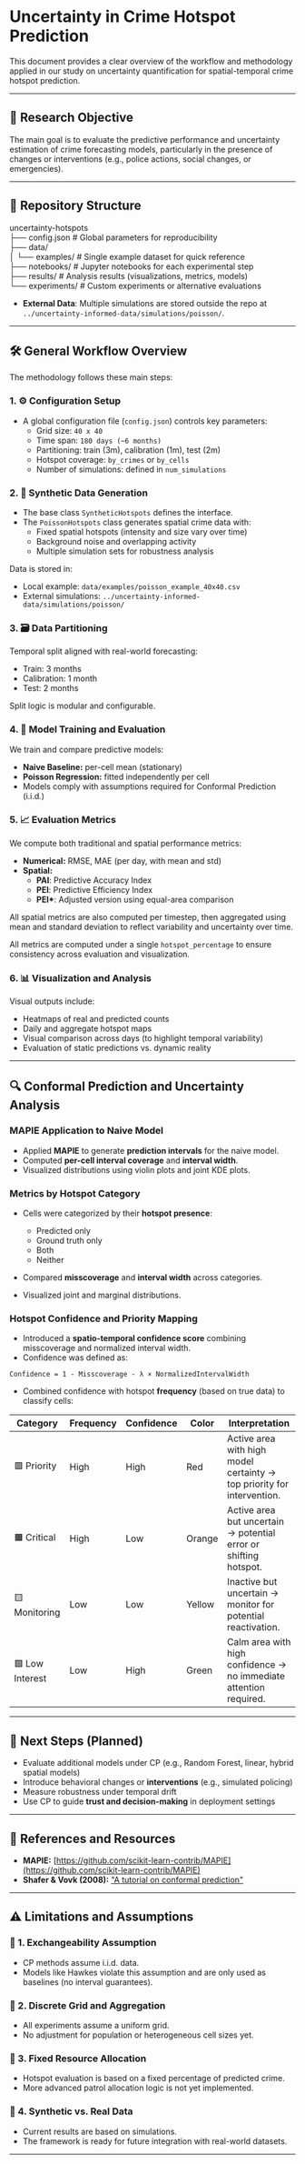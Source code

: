 # Uncertainty in Crime Hotspot Prediction

This document provides a clear overview of the workflow and methodology applied in our study on uncertainty quantification for spatial-temporal crime hotspot prediction.

---

## 🚩 Research Objective

The main goal is to evaluate the predictive performance and uncertainty estimation of crime forecasting models, particularly in the presence of changes or interventions (e.g., police actions, social changes, or emergencies).

---

## 📂 Repository Structure

uncertainty-hotspots  
├── config.json  # Global parameters for reproducibility  
├── data/  
│   └── examples/  # Single example dataset for quick reference  
├── notebooks/  # Jupyter notebooks for each experimental step  
├── results/  # Analysis results (visualizations, metrics, models)  
└── experiments/  # Custom experiments or alternative evaluations

- **External Data**: Multiple simulations are stored outside the repo at `../uncertainty-informed-data/simulations/poisson/`.

---

## 🛠️ General Workflow Overview

The methodology follows these main steps:

### 1. ⚙️ Configuration Setup

- A global configuration file (`config.json`) controls key parameters:
  - Grid size: `40 x 40`
  - Time span: `180 days (~6 months)`
  - Partitioning: train (3m), calibration (1m), test (2m)
  - Hotspot coverage: `by_crimes` or `by_cells`
  - Number of simulations: defined in `num_simulations`

### 2. 📌 Synthetic Data Generation

- The base class `SyntheticHotspots` defines the interface.
- The `PoissonHotspots` class generates spatial crime data with:
  - Fixed spatial hotspots (intensity and size vary over time)
  - Background noise and overlapping activity
  - Multiple simulation sets for robustness analysis

Data is stored in:

- Local example: `data/examples/poisson_example_40x40.csv`
- External simulations: `../uncertainty-informed-data/simulations/poisson/`

### 3. 🗃️ Data Partitioning

Temporal split aligned with real-world forecasting:

- Train: 3 months
- Calibration: 1 month
- Test: 2 months

Split logic is modular and configurable.

### 4. 📐 Model Training and Evaluation

We train and compare predictive models:

- **Naive Baseline:** per-cell mean (stationary)
- **Poisson Regression:** fitted independently per cell
- Models comply with assumptions required for Conformal Prediction (i.i.d.)

### 5. 📈 Evaluation Metrics

We compute both traditional and spatial performance metrics:

- **Numerical:** RMSE, MAE (per day, with mean and std)
- **Spatial:**
  - **PAI**: Predictive Accuracy Index
  - **PEI**: Predictive Efficiency Index
  - **PEI\***: Adjusted version using equal-area comparison

All spatial metrics are also computed per timestep, then aggregated using mean and standard deviation to reflect variability and uncertainty over time. 

All metrics are computed under a single `hotspot_percentage` to ensure consistency across evaluation and visualization.

### 6. 📊 Visualization and Analysis

Visual outputs include:

- Heatmaps of real and predicted counts
- Daily and aggregate hotspot maps
- Visual comparison across days (to highlight temporal variability)
- Evaluation of static predictions vs. dynamic reality

---

## 🔍 Conformal Prediction and Uncertainty Analysis

### MAPIE Application to Naive Model

- Applied **MAPIE** to generate **prediction intervals** for the naive model.
- Computed **per-cell interval coverage** and **interval width**.
- Visualized distributions using violin plots and joint KDE plots.

### Metrics by Hotspot Category

- Cells were categorized by their **hotspot presence**:
  - Predicted only
  - Ground truth only
  - Both
  - Neither

- Compared **misscoverage** and **interval width** across categories.
- Visualized joint and marginal distributions.

### Hotspot Confidence and Priority Mapping

- Introduced a **spatio-temporal confidence score** combining misscoverage and normalized interval width.
- Confidence was defined as:

```text
Confidence = 1 - Misscoverage - λ × NormalizedIntervalWidth
```

- Combined confidence with hotspot **frequency** (based on true data) to classify cells:

| Category        | Frequency | Confidence | Color    | Interpretation                                                                 |
|----------------|-----------|-------------|----------|---------------------------------------------------------------------------------|
| 🟥 Priority     | High      | High        | Red      | Active area with high model certainty → top priority for intervention.         |
| 🟧 Critical     | High      | Low         | Orange   | Active area but uncertain → potential error or shifting hotspot.               |
| 🟨 Monitoring   | Low       | Low         | Yellow   | Inactive but uncertain → monitor for potential reactivation.                   |
| 🟩 Low Interest | Low       | High        | Green    | Calm area with high confidence → no immediate attention required.              |

---

## 📅 Next Steps (Planned)

- Evaluate additional models under CP (e.g., Random Forest, linear, hybrid spatial models)
- Introduce behavioral changes or **interventions** (e.g., simulated policing)
- Measure robustness under temporal drift
- Use CP to guide **trust and decision-making** in deployment settings

---

## 📖 References and Resources

- **MAPIE:** [https://github.com/scikit-learn-contrib/MAPIE](https://github.com/scikit-learn-contrib/MAPIE)  
- **Shafer & Vovk (2008):** ["A tutorial on conformal prediction"](https://www.jmlr.org/papers/v9/shafer08a.html)

---

## ⚠️ Limitations and Assumptions

### 🔹 1. Exchangeability Assumption

- CP methods assume i.i.d. data.
- Models like Hawkes violate this assumption and are only used as baselines (no interval guarantees).

### 🔹 2. Discrete Grid and Aggregation

- All experiments assume a uniform grid.
- No adjustment for population or heterogeneous cell sizes yet.

### 🔹 3. Fixed Resource Allocation

- Hotspot evaluation is based on a fixed percentage of predicted crime.
- More advanced patrol allocation logic is not yet implemented.

### 🔹 4. Synthetic vs. Real Data

- Current results are based on simulations.
- The framework is ready for future integration with real-world datasets.

---
